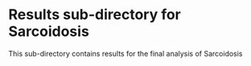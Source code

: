 # Results sub-directory for Sarcoidosis
This sub-directory contains results for the final analysis of Sarcoidosis

